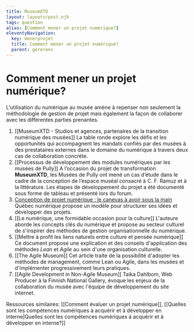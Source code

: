```yaml
---
title: MuseumXTD
layout: layouts/post.njk
tags: question
alias: [Comment mener un projet numérique?]
eleventyNavigation:
  key: menerprojet
  title: Comment mener un projet numérique?
  parent: gererenv
---
```

# **Comment mener un projet numérique?**
L'utilisation du numérique au musée amène à repenser non seulement la méthodologie de gestion de projet mais également la façon de collaborer avec les différentes parties prenantes. 

1. [[MuseumXTD - Studios et agences, partenaires de la transition numérique des musées]]
   La table ronde explore les défis et les opportunités qui accompagnent les mandats confiés par des musées à des prestataires externes dans le domaine du numérique à travers deux cas de collaboration concrète. 
2. [[Processus de développement des modules numériques par les musées de Pully]]
   A l’occasion du projet de transformation **MuseumXTD**, les Musées de Pully ont mené un cas d’étude dans le cadre de la conception de l’espace muséal consacré à C. F. Ramuz et à la littérature. Les étapes de développement du projet a été documenté sous forme de tableau et présenté lors du forum. 
3. [Conception de projet numérique : le canevas à avoir sous la main](https://quebecnumerique.com/conception-de-projet-numerique-le-canevas-a-avoir-sous-la-main/)
   Québec numérique propose un modèle pour structurer ses idées et développer des projets. 
4. [[Le numérique, une formidable occasion pour la culture]]
   L'auteure aborde les concepts clés du numérique et propose au secteur culturel de s'inspirer des méthodes de gestion organisationnelle du numérique.  
6. [[Mettre à profit les liens naturels entre culture et pensée numérique]]
   Ce document propose une explication et des conseils d'application des méthodes *Lean* et *Agile* au sein d'une organisation culturelle. 
7. [[The Agile Museum]]
   Cet article traite de la possibilité d'adopter les méthodes de management, comme Lean ou Agile, dans les musées et d'implémenter progressivement leurs pratiques.
8. [[Agile Development in Non-Agile Museum]]
   Taika Dahlbom, Web Producer à la Finnish National Gallery, évoque les enjeux de la collaboration du musée avec l'équipe de développement du site internet. 

Ressources similaires: [[Comment évaluer un projet numérique]], [[Quelles sont les compétences numériques à acquérir et à développer en interne|Quelles sont les compétences numériques à acquérir et à développer en interne?]]